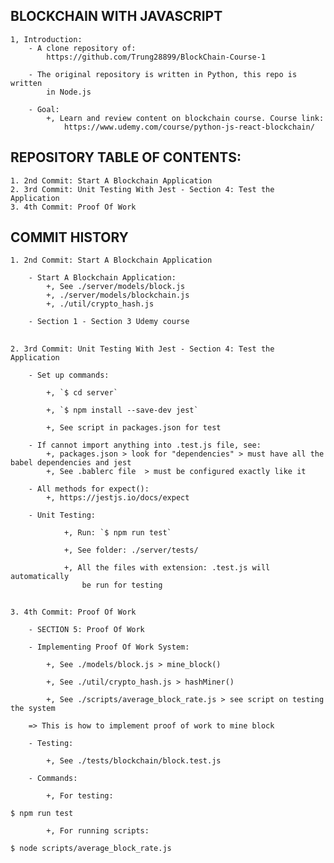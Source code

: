 ## BLOCKCHAIN WITH JAVASCRIPT

    1, Introduction:
        - A clone repository of:
            https://github.com/Trung28899/BlockChain-Course-1

        - The original repository is written in Python, this repo is written
            in Node.js

        - Goal:
            +, Learn and review content on blockchain course. Course link:
                https://www.udemy.com/course/python-js-react-blockchain/

## REPOSITORY TABLE OF CONTENTS:

    1. 2nd Commit: Start A Blockchain Application
    2. 3rd Commit: Unit Testing With Jest - Section 4: Test the Application
    3. 4th Commit: Proof Of Work

## COMMIT HISTORY

    1. 2nd Commit: Start A Blockchain Application

        - Start A Blockchain Application:
            +, See ./server/models/block.js
            +, ./server/models/blockchain.js
            +, ./util/crypto_hash.js

        - Section 1 - Section 3 Udemy course

##

    2. 3rd Commit: Unit Testing With Jest - Section 4: Test the Application

        - Set up commands:

            +, `$ cd server`

            +, `$ npm install --save-dev jest`

            +, See script in packages.json for test

        - If cannot import anything into .test.js file, see:
            +, packages.json > look for "dependencies" > must have all the babel dependencies and jest
            +, See .bablerc file  > must be configured exactly like it

        - All methods for expect():
            +, https://jestjs.io/docs/expect

        - Unit Testing:

                +, Run: `$ npm run test`

                +, See folder: ./server/tests/

                +, All the files with extension: .test.js will automatically
                    be run for testing

##

    3. 4th Commit: Proof Of Work

        - SECTION 5: Proof Of Work

        - Implementing Proof Of Work System:

            +, See ./models/block.js > mine_block()

            +, See ./util/crypto_hash.js > hashMiner()

            +, See ./scripts/average_block_rate.js > see script on testing the system

        => This is how to implement proof of work to mine block

        - Testing:

            +, See ./tests/blockchain/block.test.js

        - Commands:

            +, For testing:

`$ npm run test`

            +, For running scripts:

`$ node scripts/average_block_rate.js`

##
